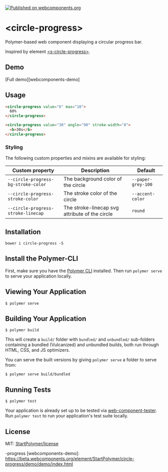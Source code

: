 [![Published on webcomponents.org][webcomponents-image]][webcomponents-url]

# \<circle-progress\>

Polymer-based web component displaying a circular progress bar.

Inspired by element [\<s-circle-progress\>](https://github.com/StartPolymer/s-circle-progress).

## Demo

[Full demo][webcomponents-demo]

## Usage

<!--
```
<custom-element-demo>
  <template>
    <script src="../webcomponentsjs/webcomponents-lite.js"></script>
    <link rel="import" href="circle-progress.html">
    <next-code-block></next-code-block>
  </template>
</custom-element-demo>
```
-->
```html
<circle-progress value="6" max="10">
  60%
</circle-progress>

<circle-progress value="30" angle="90" stroke-width="8">
  <b>30s</b>
</circle-progress>
```

### Styling

The following custom properties and mixins are available for styling:

Custom property | Description | Default
----------------|-------------|----------
`--circle-progress-bg-stroke-color` | The background color of the circle | `--paper-grey-100`
`--circle-progress-stroke-color` | The stroke color of the circle | `--accent-color`
`--circle-progress-stroke-linecap` | The stroke-linecap svg attribute of the circle | `round`

## Installation

`bower i circle-progress -S`

## Install the Polymer-CLI

First, make sure you have the [Polymer CLI](https://www.npmjs.com/package/polymer-cli) installed. Then run `polymer serve` to serve your application locally.

## Viewing Your Application

```
$ polymer serve
```

## Building Your Application

```
$ polymer build
```

This will create a `build/` folder with `bundled/` and `unbundled/` sub-folders
containing a bundled (Vulcanized) and unbundled builds, both run through HTML,
CSS, and JS optimizers.

You can serve the built versions by giving `polymer serve` a folder to serve
from:

```
$ polymer serve build/bundled
```

## Running Tests

```
$ polymer test
```

Your application is already set up to be tested via [web-component-tester](https://github.com/Polymer/web-component-tester). Run `polymer test` to run your application's test suite locally.

## License

MIT: [StartPolymer/license](https://github.com/StartPolymer/license)

[webcomponents-image]: https://img.shields.io/badge/webcomponents.org-published-blue.svg
[webcomponents-url]: https://beta.webcomponents.org/element/StartPolymer/
-progress
[webcomponents-demo]: https://beta.webcomponents.org/element/StartPolymer/circle-progress/demo/demo/index.html
